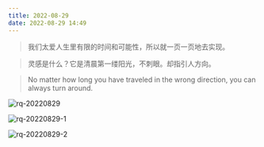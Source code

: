```yaml
---
title: 2022-08-29
date: 2022-08-29 14:49
---
```


> 我们太爱人生里有限的时间和可能性，所以就一页一页地去实现。

> 灵感是什么？它是清晨第一缕阳光，不刺眼。却指引人方向。

> No matter how long you have traveled in the wrong direction, you can always turn around.

![rq-20220829](http://images.iotop.work/upic/2022829-rq-20220829.jpg)

![rq-20220829-1](http://images.iotop.work/upic/2022829-rq-20220829-1.jpg)

![rq-20220829-2](http://images.iotop.work/upic/2022829-rq-20220829-2.jpg)